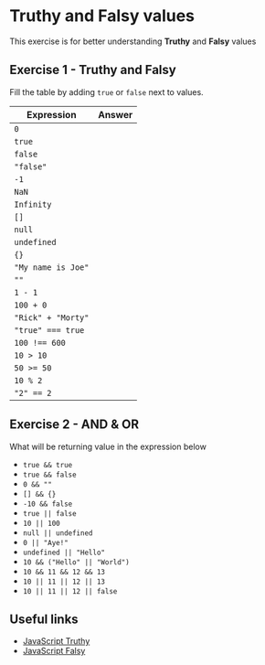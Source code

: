 # Truthy and Falsy values
This exercise is for better understanding **Truthy** and **Falsy** values

## Exercise 1 - Truthy and Falsy
Fill the table by adding `true` or `false` next to values.

| Expression        | Answer          
| ------------- |:-------------:|
| `0`      |  | 
| `true`      |      |
| `false` |     |
| `"false"` |     |
| `-1`      |  | 
| `NaN` |     |
| `Infinity` |     |
| `[]` |     |
| `null` |     |
| `undefined` |     |
| `{}` |     |
| `"My name is Joe"` |     |
| `""` |     |
| `1 - 1` |     |
| `100 + 0` |     |
| `"Rick" + "Morty"` |     |
| `"true" === true` |     |
| `100 !== 600` |     |
| `10 > 10` |     |
| `50 >= 50` |     |
| `10 % 2` |     |
| `"2" == 2` |     |



## Exercise 2 - AND & OR
What will be returning value in the expression below

- `true && true`
- `true && false`
- `0 && ""`
- `[] && {}`
- `-10 && false`
- `true || false`
- `10 || 100`
- `null || undefined`
- `0 || "Aye!"`
- `undefined || "Hello"`
- `10 && ("Hello" || "World")`
- `10 && 11 && 12 && 13`
- `10 || 11 || 12 || 13`
- `10 || 11 || 12 || false`

## Useful links
- [JavaScript Truthy](https://developer.mozilla.org/en-US/docs/Glossary/Truthy)
- [JavaScript Falsy](https://developer.mozilla.org/en-US/docs/Glossary/Falsy)
